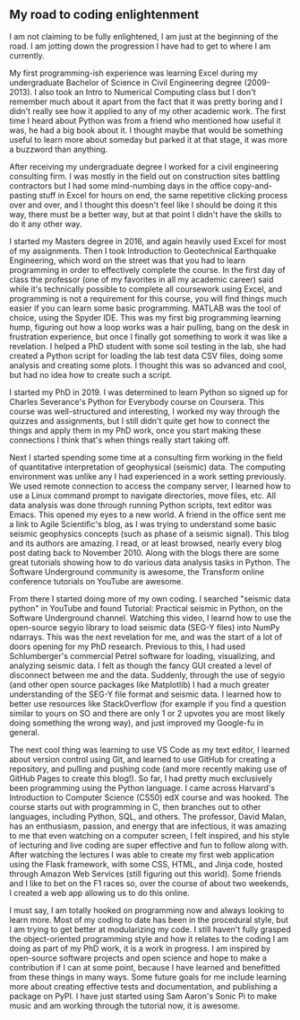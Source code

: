 ## My road to coding enlightenment

I am not claiming to be fully enlightened, I am just at the beginning of the road. I am jotting down the progression I have had to get to where I am currently.

My first programming-ish experience was learning Excel during my undergraduate Bachelor of Science in Civil Engineering degree (2009-2013). I also took an Intro to Numerical Computing class but I don't remember much about it apart from the fact that it was pretty boring and I didn't really see how it applied to any of my other academic work. The first time I heard about Python was from a friend who mentioned how useful it was, he had a big book about it. I thought maybe that would be something useful to learn more about someday but parked it at that stage, it was more a buzzword than anything.

After receiving my undergraduate degree I worked for a civil engineering consulting firm. I was mostly in the field out on construction sites battling contractors but I had some mind-numbing days in the office copy-and-pasting stuff in Excel for hours on end, the same repetitive clicking process over and over, and I thought this doesn't feel like I should be doing it this way, there must be a better way, but at that point I didn't have the skills to do it any other way. 

I started my Masters degree in 2016, and again heavily used Excel for most of my assignments. Then I took Introduction to Geotechnical Earthquake Engineering, which word on the street was that you had to learn programming in order to effectively complete the course. In the first day of class the professor (one of my favorites in all my academic career) said while it's technically possible to complete all coursework using Excel, and programming is not a requirement for this course, you will find things much easier if you can learn some basic programming. MATLAB was the tool of choice, using the Spyder IDE. This was my first big programming learning hump, figuring out how a loop works was a hair pulling, bang on the desk in frustration experience, but once I finally got something to work it was like a revelation. I helped a PhD student with some soil testing in the lab, she had created a Python script for loading the lab test data CSV files, doing some analysis and creating some plots. I thought this was so advanced and cool, but had no idea how to create such a script.

I started my PhD in 2019. I was determined to learn Python so signed up for Charles Severance's Python for Everybody course on Coursera. This course was well-structured and interesting, I worked my way through the quizzes and assignments, but I still didn't quite get how to connect the things and apply them in my PhD work, once you start making these connections I think that's when things really start taking off.

Next I started spending some time at a consulting firm working in the field of quantitative interpretation of geophysical (seismic) data. The computing environment was unlike any I had experienced in a work setting previously. We used remote connection to access the company server, I learned how to use a Linux command prompt to navigate directories, move files, etc. All data analysis was done through running Python scripts, text editor was Emacs. This opened my eyes to a new world. A friend in the office sent me a link to Agile Scientific's blog, as I was trying to understand some basic seismic geophysics concepts (such as phase of a seismic signal). This blog and its authors are amazing. I read, or at least browsed, nearly every blog post dating back to November 2010. Along with the blogs there are some great tutorials showing how to do various data analysis tasks in Python. The Software Underground community is awesome, the Transform online conference tutorials on YouTube are awesome.

From there I started doing more of my own coding. I searched "seismic data python" in YouTube and found Tutorial: Practical seismic in Python, on the Software Underground channel. Watching this video, I learnd how to use the open-source segyio library to load seismic data (SEG-Y files) into NumPy ndarrays. This was the next revelation for me, and was the start of a lot of doors opening for my PhD research. Previous to this, I had used Schlumberger's commercial Petrel software for loading, visualizing, and analyzing seismic data. I felt as though the fancy GUI created a level of disconnect between me and the data. Suddenly, through the use of segyio (and other open source packages like Matplotlib) I had a much greater understanding of the SEG-Y file format and seismic data. I learned how to better use resources like StackOverflow (for example if you find a question similar to yours on SO and there are only 1 or 2 upvotes you are most likely doing something the wrong way), and just improved my Google-fu in general.

The next cool thing was learning to use VS Code as my text editor, I learned about version control using Git, and learned to use GitHub for creating a repository, and pulling and pushing code (and more recently making use of GitHub Pages to create this blog!). So far, I had pretty much exclusively been programming using the Python language. I came across Harvard's Introduction to Computer Science (CS50) edX course and was hooked. The course starts out with programming in C, then branches out to other languages, including Python, SQL, and others. The professor, David Malan, has an enthusiasm, passion, and energy that are infectious, it was amazing to me that even watching on a computer screen, I felt inspired, and his style of lecturing and live coding are super effective and fun to follow along with. After watching the lectures I was able to create my first web application using the Flask framework, with some CSS, HTML, and Jinja code, hosted through Amazon Web Services (still figuring out this world). Some friends and I like to bet on the F1 races so, over the course of about two weekends, I created a web app allowing us to do this online.

I must say, I am totally hooked on programming now and always looking to learn more. Most of my coding to date has been in the procedural style, but I am trying to get better at modularizing my code. I still haven't fully grasped the object-oriented programming style and how it relates to the coding I am doing as part of my PhD work, it is a work in progress. I am inspired by open-source software projects and open science and hope to make a contribution if I can at some point, because I have learned and benefitted from these things in many ways. Some future goals for me include learning more about creating effective tests and documentation, and publishing a package on PyPI. I have just started using Sam Aaron's Sonic Pi to make music and am working through the tutorial now, it is awesome.

<!-- CrashCourse, where the name “bug” came from 
The Code Issue
Now fully immersed, Hacker News, Sonic Pi, Dylan Beattie talks, BitWarden, NetNewsWire RSS, One Foot Tsunami, Simon Willison’s Weblog -->
